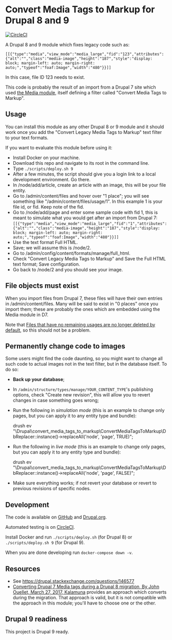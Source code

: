 Convert Media Tags to Markup for Drupal 8 and 9
=====

[![CircleCI](https://circleci.com/gh/dcycle/convert_media_tags_to_markup.svg?style=svg)](https://circleci.com/gh/dcycle/convert_media_tags_to_markup)

A Drupal 8 and 9 module which fixes legacy code such as:

    [[{"type":"media","view_mode":"media_large","fid":"123","attributes":{"alt":"","class":"media-image","height":"187","style":"display: block; margin-left: auto; margin-right: auto;","typeof":"foaf:Image","width":"480"}}]]

In this case, file ID 123 needs to exist.

This code is probably the result of an import from a Drupal 7 site which used [the Media module](https://drupal.org/project/media), itself defining a filter called "Convert Media Tags to Markup".

Usage
-----

You can install this module as any other Drupal 8 or 9 module and it should work once you add the "Convert Legacy Media Tags to Markup" text filter to your text formats.

If you want to evaluate this module before using it:

* Install Docker on your machine.
* Download this repo and navigate to its root in the command line.
* Type `./scripts/deploy.sh 9`
* After a few minutes, the script should give you a login link to a local development environment. Go there.
* In /node/add/article, create an article with an image, this will be your file entity.
* Go to /admin/content/files and hover over "1 place"; you will see something like "/admin/content/files/usage/1". In this example 1 is your file id, or fid. Keep note of the fid.
* Go to /node/add/page and enter some sample code with fid 1, this is meant to simulate what you would get after an import from Drupal 7: `[[{"type":"media","view_mode":"media_large","fid":"1","attributes":{"alt":"","class":"media-image","height":"187","style":"display: block; margin-left: auto; margin-right: auto;","typeof":"foaf:Image","width":"480"}}]]`
* Use the text format Full HTML.
* Save; we will assume this is /node/2.
* Go to /admin/config/content/formats/manage/full_html.
* Check "Convert Legacy Media Tags to Markup" and Save the Full HTML text format; Save configuration.
* Go back to /node/2 and you should see your image.

File objects must exist
-----

When you import files from Drupal 7, these files will have their own entries in /admin/content/files. Many will be said to exist in "0 places" once you import them; these are probably the ones which are embedded using the Media module in D7.

Note that [Files that have no remaining usages are no longer deleted by default](https://www.drupal.org/node/2891902), so this should not be a problem.

Permanently change code to images
-----

Some users might find the code daunting, so you might want to change all such code to actual images not in the text filter, but in the database itself. To do so:

* **Back up your database**;
* In `/admin/structure/types/manage/YOUR_CONTENT_TYPE`'s publishing options, check "Create new revision", this will allow you to revert changes in case something goes wrong;
* Run the following in _simulation mode_ (this is an example to change only pages, but you can apply it to any entity type and bundle):

    drush ev "\Drupal\convert_media_tags_to_markup\ConvertMediaTagsToMarkup\DbReplacer::instance()->replaceAll('node', 'page', TRUE)";

* Run the following in _live mode_ (this is an example to change only pages, but you can apply it to any entity type and bundle):

    drush ev "\Drupal\convert_media_tags_to_markup\ConvertMediaTagsToMarkup\DbReplacer::instance()->replaceAll('node', 'page', FALSE)";

* Make sure everything works; if not revert your database or revert to previous revisions of specific nodes.

Development
-----

The code is available on [GitHub](https://github.com/dcycle/convert_media_tags_to_markup) and [Drupal.org](https://www.drupal.org/project/convert_media_tags_to_markup).

Automated testing is on [CircleCI](https://circleci.com/gh/dcycle/convert_media_tags_to_markup).

Install Docker and run `./scripts/deploy.sh` (for Drupal 8) or `./scripts/deploy.sh 9` (for Drupal 9).

When you are done developing run `docker-compose down -v`.

Resources
-----

* See https://drupal.stackexchange.com/questions/146577
* [Converting Drupal 7 Media tags during a Drupal 8 migration, By John Ouellet, March 27, 2017, Kalamuna](https://blog.kalamuna.com/news/converting-drupal-7-media-tags-during-a-drupal-8-migration) provides an approach which converts during the migration. That approach is valid, but it is not compatible with the approach in this module; you'll have to choose one or the other.

Drupal 9 readiness
-----

This project is Drupal 9 ready.
